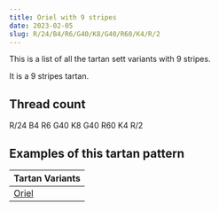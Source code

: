 ```yaml
---
title: Oriel with 9 stripes
date: 2023-02-05
slug: R/24/B4/R6/G40/K8/G40/R60/K4/R/2
---
```

This is a list of all the tartan sett variants with 9 stripes.

It is a 9 stripes tartan.


## Thread count
R/24 B4 R6 G40 K8 G40 R60 K4 R/2

## Examples of this tartan pattern

| Tartan Variants |
|---------------|
| [Oriel](/variants/r/24/b4/r6/g40/k8/g40/r60/k4/r/2-b304080-g008000-k000000-rc00000)||
